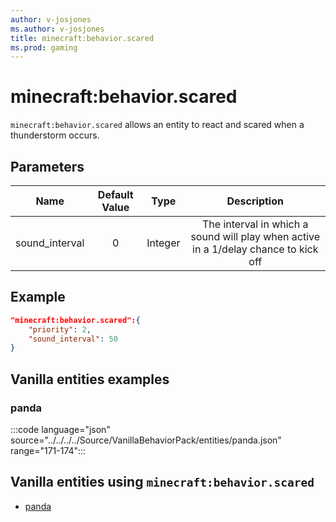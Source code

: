 ```yaml
---
author: v-josjones
ms.author: v-josjones
title: minecraft:behavior.scared
ms.prod: gaming
---
```


# minecraft:behavior.scared

`minecraft:behavior.scared` allows an entity to react and scared when a thunderstorm occurs.

## Parameters

|Name |Default Value  |Type  |Description  |
|:---------:|:---------:|:---------:|:---------:|
|sound_interval| 0| Integer| The interval in which a sound will play when active in a 1/delay chance to kick off |

## Example

```json
"minecraft:behavior.scared":{
    "priority": 2,
    "sound_interval": 50
}
```

## Vanilla entities examples

### panda

:::code language="json" source="../../../../Source/VanillaBehaviorPack/entities/panda.json" range="171-174":::

## Vanilla entities using `minecraft:behavior.scared`

- [panda](../../../../Source/VanillaBehaviorPack_Snippets/entities/panda.md)
